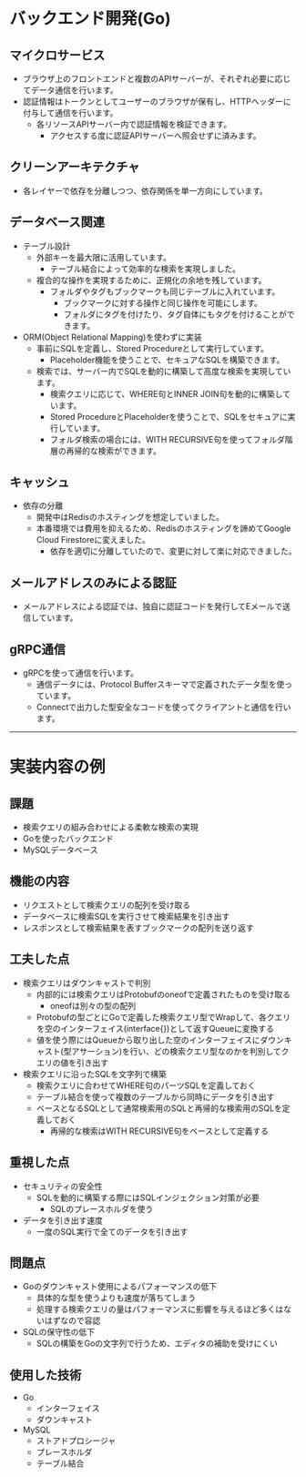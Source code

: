 # バックエンド開発(Go)
## マイクロサービス
- ブラウザ上のフロントエンドと複数のAPIサーバーが、それぞれ必要に応じてデータ通信を行います。
- 認証情報はトークンとしてユーザーのブラウザが保有し、HTTPヘッダーに付与して通信を行います。
    - 各リソースAPIサーバー内で認証情報を検証できます。
        - アクセスする度に認証APIサーバーへ照会せずに済みます。
## クリーンアーキテクチャ
- 各レイヤーで依存を分離しつつ、依存関係を単一方向にしています。
## データベース関連
- テーブル設計
    - 外部キーを最大限に活用しています。
        - テーブル結合によって効率的な検索を実現しました。
    - 複合的な操作を実現するために、正規化の余地を残しています。
        - フォルダやタグもブックマークも同じテーブルに入れています。
            - ブックマークに対する操作と同じ操作を可能にします。
            - フォルダにタグを付けたり、タグ自体にもタグを付けることができます。
- ORM(Object Relational Mapping)を使わずに実装
    - 事前にSQLを定義し、Stored Procedureとして実行しています。
        - Placeholder機能を使うことで、セキュアなSQLを構築できます。
    - 検索では、サーバー内でSQLを動的に構築して高度な検索を実現しています。
        - 検索クエリに応じて、WHERE句とINNER JOIN句を動的に構築しています。
        - Stored ProcedureとPlaceholderを使うことで、SQLをセキュアに実行しています。
        - フォルダ検索の場合には、WITH RECURSIVE句を使ってフォルダ階層の再帰的な検索ができます。
## キャッシュ
- 依存の分離
    - 開発中はRedisのホスティングを想定していました。
    - 本番環境では費用を抑えるため、Redisのホスティングを諦めてGoogle Cloud Firestoreに変えました。
        - 依存を適切に分離していたので、変更に対して楽に対応できました。
## メールアドレスのみによる認証
- メールアドレスによる認証では、独自に認証コードを発行してEメールで送信しています。
## gRPC通信
- gRPCを使って通信を行います。
    - 通信データには、Protocol Bufferスキーマで定義されたデータ型を使っています。
    - Connectで出力した型安全なコードを使ってクライアントと通信を行います。

---

# 実装内容の例

## 課題
- 検索クエリの組み合わせによる柔軟な検索の実現
- Goを使ったバックエンド
- MySQLデータベース

## 機能の内容
- リクエストとして検索クエリの配列を受け取る
- データベースに検索SQLを実行させて検索結果を引き出す
- レスポンスとして検索結果を表すブックマークの配列を送り返す

## 工夫した点
- 検索クエリはダウンキャストで判別
    - 内部的には検索クエリはProtobufのoneofで定義されたものを受け取る
        - oneofは別々の型の配列
    - Protobufの型ごとにGoで定義した検索クエリ型でWrapして、各クエリを空のインターフェイス(interface{})として返すQueueに変換する
    - 値を使う際にはQueueから取り出した空のインターフェイスにダウンキャスト(型アサーション)を行い、どの検索クエリ型なのかを判別してクエリの値を引き出す
- 検索クエリに沿ったSQLを文字列で構築
    - 検索クエリに合わせてWHERE句のパーツSQLを定義しておく
    - テーブル結合を使って複数のテーブルから同時にデータを引き出す
    - ベースとなるSQLとして通常検索用のSQLと再帰的な検索用のSQLを定義しておく
        - 再帰的な検索はWITH RECURSIVE句をベースとして定義する

## 重視した点
- セキュリティの安全性
    - SQLを動的に構築する際にはSQLインジェクション対策が必要
        - SQLのプレースホルダを使う
- データを引き出す速度
    - 一度のSQL実行で全てのデータを引き出す

## 問題点
- Goのダウンキャスト使用によるパフォーマンスの低下
    - 具体的な型を使うよりも速度が落ちてしまう
    - 処理する検索クエリの量はパフォーマンスに影響を与えるほど多くはないはずなので容認
- SQLの保守性の低下
    - SQLの構築をGoの文字列で行うため、エディタの補助を受けにくい

## 使用した技術
- Go
    - インターフェイス
    - ダウンキャスト
- MySQL
    - ストアドプロシージャ
    - プレースホルダ
    - テーブル結合
